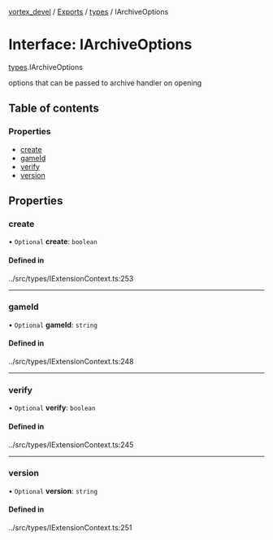 [vortex_devel](../README.md) / [Exports](../modules.md) / [types](../modules/types.md) / IArchiveOptions

# Interface: IArchiveOptions

[types](../modules/types.md).IArchiveOptions

options that can be passed to archive handler on opening

## Table of contents

### Properties

- [create](types.IArchiveOptions.md#create)
- [gameId](types.IArchiveOptions.md#gameid)
- [verify](types.IArchiveOptions.md#verify)
- [version](types.IArchiveOptions.md#version)

## Properties

### create

• `Optional` **create**: `boolean`

#### Defined in

../src/types/IExtensionContext.ts:253

___

### gameId

• `Optional` **gameId**: `string`

#### Defined in

../src/types/IExtensionContext.ts:248

___

### verify

• `Optional` **verify**: `boolean`

#### Defined in

../src/types/IExtensionContext.ts:245

___

### version

• `Optional` **version**: `string`

#### Defined in

../src/types/IExtensionContext.ts:251
